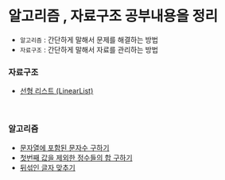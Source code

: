# 알고리즘 , 자료구조 공부내용을 정리
- `알고리즘` : 간단하게 말해서 문제를 해결하는 방법
- `자료구조` : 간단하게 말해서 자료를 관리하는 방법

### 자료구조
- [선형 리스트 (LinearList)](https://github.com/KIMHUEMANG/Algorithm-DataStructures/blob/master/자료구조/LinearList.md)


<br>

### 알고리즘
- [문자열에 포함된 문자수 구하기](https://github.com/KIMHUEMANG/Algorithm-DataStructures/blob/master/알고리즘/string1.md)
- [첫번째 값을 제외한 정수들의 합 구하기](https://github.com/KIMHUEMANG/Algorithm-DataStructures/blob/master/알고리즘/string2.md)
- [뒤섞인 글자 맞추기](https://github.com/KIMHUEMANG/Algorithm-DataStructures/blob/master/알고리즘/stringtest.md)